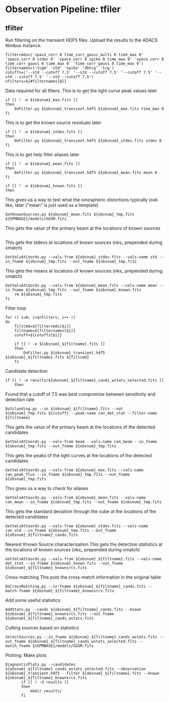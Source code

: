 # Observation Pipeline: tfiler
## tfilter
Run filtering on the transient HDF5 files. Upload the results to the ADACS Nimbus instance.
```
filtercmds=('space_corr 8 time_corr_gauss_multi 0 time_max 0' 'space_corr 8 stdev 0' 'space_corr 8 spike 0 time_max 0' 'space_corr 8  time_corr_gauss 0 time_max 0' 'time_corr_gauss 0 time_max 0')
filternames=('tcgm' 'std' 'spike' 'dbtcg' 'tcg')
cutoffs=('--std --cutoff 7.5' '--std --cutoff 7.5' '--cutoff 7.5' '--std --cutoff 7.5' '--std --cutoff 7.5')
nfilters=${#filternames[@]}
```
Data required for all filters. This is to get the light curve peak values later
```
if [[ ! -e ${obsnum}_max.fits ]]
then
    DoFilter.py ${obsnum}_transient.hdf5 ${obsnum}_max.fits time_max 0
fi
```
This is to get the known source residuals later
```
if [[ ! -e ${obsnum}_stdev.fits ]]
then
    DoFilter.py ${obsnum}_transient.hdf5 ${obsnum}_stdev.fits stdev 0
fi
```
This is to get help filter aliases later
```
if [[ ! -e ${obsnum}_mean.fits ]]
then
    DoFilter.py ${obsnum}_transient.hdf5 ${obsnum}_mean.fits mean 0
fi

if [[ ! -e ${obsnum}_known.fits ]]
then
```
This gives us a way to test what the ionospheric distortions typically look like, later ("mean" is just used as a template)
```
GetKnownSources.py ${obsnum}_mean.fits ${obsnum}_tmp.fits ${GPMBASE}/models/GGSM.fits
```
This gets the value of the primary beam at the locations of known sources
```GetValsAtCoords.py --vals-from beam --vals-name beam --in_fname ${obsnum}_tmp.fits --out_fname ${obsnum}_tmp.fits
```
This gets the stdevs at locations of known sources (nks_ prepended during xmatch)
```
GetValsAtCoords.py --vals-from ${obsnum}_stdev.fits --vals-name std --in_fname ${obsnum}_tmp.fits --out_fname ${obsnum}_tmp.fits
```
This gets the means at locations of known sources (nks_ prepended during xmatch)
```
GetValsAtCoords.py --vals-from ${obsnum}_mean.fits --vals-name mean --in_fname ${obsnum}_tmp.fits --out_fname ${obsnum}_known.fits
    rm ${obsnum}_tmp.fits
fi
```
Filter loop
```
for (( i=0; i<$nfilters; i++ ))
do
    filtcmd=${filtercmds[$i]}
    filtname=${filternames[$i]}
    cutoff=${cutoffs[$i]}

    if [[ ! -e ${obsnum}_${filtname}.fits ]]
    then
        DoFilter.py ${obsnum}_transient.hdf5 ${obsnum}_${filtname}.fits ${filtcmd}
    fi
```
Candidate detection
```
if [[ ! -e results/${obsnum}_${filtname}_cands_wstats_selected.fits ]]
    then
```
Found that a cutoff of 7.5 was best compromise between sensitivity and detection rate
```
DoIslanding.py --in ${obsnum}_${filtname}.fits --out ${obsnum}_tmp.fits ${cutoff} --peak-name can_det_stat --filter-name ${filtname}
```
This gets the value of the primary beam at the locations of the detected candidates
```
GetValsAtCoords.py --vals-from beam --vals-name can_beam --in_fname ${obsnum}_tmp.fits --out_fname ${obsnum}_tmp.fits
```
This gets the peaks of the light curves at the locations of the detected candidates
```
GetValsAtCoords.py --vals-from ${obsnum}_max.fits --vals-name can_peak_flux --in_fname ${obsnum}_tmp.fits --out_fname ${obsnum}_tmp.fits
```
This gives us a way to check for aliases
```
GetValsAtCoords.py --vals-from ${obsnum}_mean.fits --vals-name can_mean --in_fname ${obsnum}_tmp.fits --out_fname ${obsnum}_tmp.fits
```
This gets the standard deviation through the cube at the locations of the detected candidates
```
GetValsAtCoords.py --vals-from ${obsnum}_stdev.fits --vals-name can_std --in_fname ${obsnum}_tmp.fits --out_fname ${obsnum}_${filtname}_cands.fits
```
Nearest Known Source characterisation
This gets the detection statistics at the locations of known sources (nks_ prepended during xmatch)
```
GetValsAtCoords.py --vals-from ${obsnum}_${filtname}.fits --vals-name det_stat --in_fname ${obsnum}_known.fits --out_fname ${obsnum}_${filtname}_knownsrcs.fits
```
Cross-matching
This puts the cross-match information in the original table
```
DoCrossMatching.py --in-fname ${obsnum}_${filtname}_cands.fits --match-fname ${obsnum}_${filtname}_knownsrcs.fits
```
Add some useful statistics
```
AddStats.py --cands ${obsnum}_${filtname}_cands.fits --known ${obsnum}_${filtname}_knownsrcs.fits --out_fname ${obsnum}_${filtname}_cands_wstats.fits
```
Cutting sources based on statistics
```
SelectSources.py --in_fname ${obsnum}_${filtname}_cands_wstats.fits --out_fname ${obsnum}_${filtname}_cands_wstats_selected.fits --match_fname ${GPMBASE}/models/GGSM.fits
```
 Plotting: Make plots
 ```
DiagnosticPlots.py --candidates ${obsnum}_${filtname}_cands_wstats_selected.fits --observation ${obsnum}_transient.hdf5 --filter ${obsnum}_${filtname}.fits --known ${obsnum}_${filtname}_knownsrcs.fits
        if [[ ! -d results ]]
        then
            mkdir results/
        fi
```
